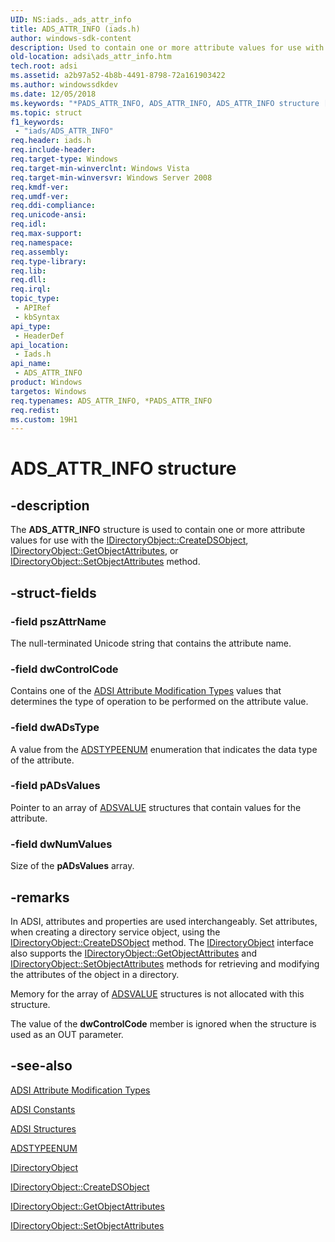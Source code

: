 ```yaml
---
UID: NS:iads._ads_attr_info
title: ADS_ATTR_INFO (iads.h)
author: windows-sdk-content
description: Used to contain one or more attribute values for use with the IDirectoryObject::CreateDSObject, IDirectoryObject::GetObjectAttributes, or IDirectoryObject::SetObjectAttributes method.
old-location: adsi\ads_attr_info.htm
tech.root: adsi
ms.assetid: a2b97a52-4b8b-4491-8798-72a161903422
ms.author: windowssdkdev
ms.date: 12/05/2018
ms.keywords: "*PADS_ATTR_INFO, ADS_ATTR_INFO, ADS_ATTR_INFO structure [ADSI], PADS_ATTR_INFO, PADS_ATTR_INFO structure pointer [ADSI], _ds_ads_attr_info, adsi.ads__attr__info, adsi.ads_attr_info, iads/ADS_ATTR_INFO, iads/PADS_ATTR_INFO"
ms.topic: struct
f1_keywords: 
 - "iads/ADS_ATTR_INFO"
req.header: iads.h
req.include-header: 
req.target-type: Windows
req.target-min-winverclnt: Windows Vista
req.target-min-winversvr: Windows Server 2008
req.kmdf-ver: 
req.umdf-ver: 
req.ddi-compliance: 
req.unicode-ansi: 
req.idl: 
req.max-support: 
req.namespace: 
req.assembly: 
req.type-library: 
req.lib: 
req.dll: 
req.irql: 
topic_type:
 - APIRef
 - kbSyntax
api_type:
 - HeaderDef
api_location:
 - Iads.h
api_name:
 - ADS_ATTR_INFO
product: Windows
targetos: Windows
req.typenames: ADS_ATTR_INFO, *PADS_ATTR_INFO
req.redist: 
ms.custom: 19H1
---
```


# ADS_ATTR_INFO structure


## -description


The <b>ADS_ATTR_INFO</b> structure is used to contain one or more attribute values for use with the <a href="https://docs.microsoft.com/windows/desktop/api/iads/nf-iads-idirectoryobject-createdsobject">IDirectoryObject::CreateDSObject</a>,
   <a href="https://docs.microsoft.com/windows/desktop/api/iads/nf-iads-idirectoryobject-getobjectattributes">IDirectoryObject::GetObjectAttributes</a>, or 
   <a href="https://docs.microsoft.com/windows/desktop/api/iads/nf-iads-idirectoryobject-setobjectattributes">IDirectoryObject::SetObjectAttributes</a> method.


## -struct-fields




### -field pszAttrName

The null-terminated Unicode string that contains the attribute name.


### -field dwControlCode

Contains one of the <a href="https://docs.microsoft.com/windows/desktop/ADSI/adsi-attribute-modification-types">ADSI Attribute Modification Types</a> values that determines the type of operation to be performed on the attribute value.


### -field dwADsType

A value from the  <a href="https://docs.microsoft.com/windows/desktop/api/iads/ne-iads-__midl___midl_itf_ads_0000_0000_0001">ADSTYPEENUM</a> enumeration that indicates the data type of the attribute.


### -field pADsValues

Pointer to an array of  <a href="https://docs.microsoft.com/windows/desktop/api/iads/ns-iads-_adsvalue">ADSVALUE</a> structures that contain values for the attribute.


### -field dwNumValues

Size of the <b>pADsValues</b> array.


## -remarks



In ADSI, attributes and properties are used interchangeably. Set attributes, when creating a directory service object, using the  <a href="https://docs.microsoft.com/windows/desktop/api/iads/nf-iads-idirectoryobject-createdsobject">IDirectoryObject::CreateDSObject</a> method. The  <a href="https://docs.microsoft.com/windows/desktop/api/iads/nn-iads-idirectoryobject">IDirectoryObject</a> interface also supports the  <a href="https://docs.microsoft.com/windows/desktop/api/iads/nf-iads-idirectoryobject-getobjectattributes">IDirectoryObject::GetObjectAttributes</a> and  <a href="https://docs.microsoft.com/windows/desktop/api/iads/nf-iads-idirectoryobject-setobjectattributes">IDirectoryObject::SetObjectAttributes</a> methods for retrieving and modifying the attributes of the object in a directory.

Memory for the array of <a href="https://docs.microsoft.com/windows/desktop/api/iads/ns-iads-_adsvalue">ADSVALUE</a> structures is not allocated with this structure.

The value of the <b>dwControlCode</b> member is ignored when the structure is used as an OUT parameter.




## -see-also




<a href="https://docs.microsoft.com/windows/desktop/ADSI/adsi-attribute-modification-types">ADSI Attribute Modification Types</a>



<a href="https://docs.microsoft.com/windows/desktop/ADSI/adsi-constants">ADSI Constants</a>



<a href="https://docs.microsoft.com/windows/desktop/ADSI/adsi-structures">ADSI Structures</a>



<a href="https://docs.microsoft.com/windows/desktop/api/iads/ne-iads-__midl___midl_itf_ads_0000_0000_0001">ADSTYPEENUM</a>



<a href="https://docs.microsoft.com/windows/desktop/api/iads/nn-iads-idirectoryobject">IDirectoryObject</a>



<a href="https://docs.microsoft.com/windows/desktop/api/iads/nf-iads-idirectoryobject-createdsobject">IDirectoryObject::CreateDSObject</a>



<a href="https://docs.microsoft.com/windows/desktop/api/iads/nf-iads-idirectoryobject-getobjectattributes">IDirectoryObject::GetObjectAttributes</a>



<a href="https://docs.microsoft.com/windows/desktop/api/iads/nf-iads-idirectoryobject-setobjectattributes">IDirectoryObject::SetObjectAttributes</a>
 

 


